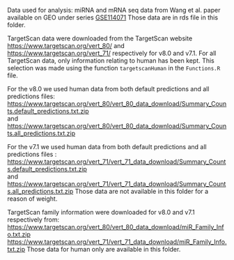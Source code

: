 Data used for analysis:
miRNA and mRNA seq data from Wang et al. paper available on GEO under series [GSE114071](https://www.ncbi.nlm.nih.gov/geo/query/acc.cgi?acc=GSE114071) 
Those data are in rds file in this folder.


TargetScan data were downloaded from the TargetScan website https://www.targetscan.org/vert_80/ and https://www.targetscan.org/vert_71/ respectively for v8.0 and v7.1. 
For all TargetScan data, only information relating to human has been kept.
This selection was made using the function `targetscanHuman` in the `Functions.R` file. 

For the v8.0 we used human data from both default predictions and all predictions files: 
https://www.targetscan.org/vert_80/vert_80_data_download/Summary_Counts.default_predictions.txt.zip  
and https://www.targetscan.org/vert_80/vert_80_data_download/Summary_Counts.all_predictions.txt.zip

For the v7.1 we used human data from both default predictions and all predictions files : 
https://www.targetscan.org/vert_71/vert_71_data_download/Summary_Counts.default_predictions.txt.zip  
and https://www.targetscan.org/vert_71/vert_71_data_download/Summary_Counts.all_predictions.txt.zip
Those data are not available in this folder for a reason of weight. 


TargetScan family information were downloaded for v8.0 and v7.1 respectively from:
https://www.targetscan.org/vert_80/vert_80_data_download/miR_Family_Info.txt.zip  
https://www.targetscan.org/vert_71/vert_71_data_download/miR_Family_Info.txt.zip
Those data for human only are available in this folder. 


